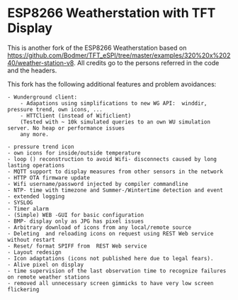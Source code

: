 # ESP8266 Weatherstation with TFT Display

This is another fork of the ESP8266 Weatherstation based on https://github.com/Bodmer/TFT_eSPI/tree/master/examples/320%20x%20240/weather-station-v8. All credits go to the persons referred in the code and the headers.

This fork has the following additional features and problem avoidances:

	- Wunderground client:
		- Adapations using simplifications to new WG API:  winddir, pressure trend, own icons, ...
		- HTTClient (instead of Wificlient) 
		(Tested with ~ 10k simulated queries to an own WU simulation server. No heap or performance issues 
		any more.
		
	- pressure trend icon
	- own icons for inside/outside temperature
	- loop () reconstruction to avoid Wifi- disconnects caused by long lasting operations
	- MQTT support to display measures from other sensors in the network
	- HTTP OTA firmware update
	- Wifi username/password injected by compiler commandline
	- NTP- time with timezone and Summer-/Wintertime detection and event
	- extended logging
	- SYSLOG
	- Timer alarm
	- (Simple) WEB -GUI for basic configuration
	- BMP- display only as JPG has pixel issues
	- Arbitrary download of icons from any local/remote source
	- Deleting  and reloading icons on request using REST Web service without restart
	- Reset/ format SPIFF from  REST Web service
	- Layout redesign
	- Icon adaptations (icons not published here due to legal fears).
	- Alive pixel on display
	- time supervision of the last observation time to recognize failures on remote weather stations
	- removed all unnecessary screen gimmicks to have very low screen flickering
